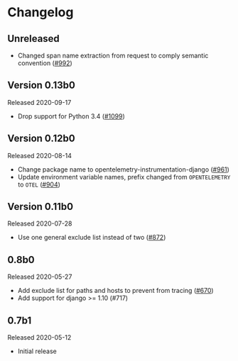 # Changelog

## Unreleased

- Changed span name extraction from request to comply semantic convention ([#992](https://github.com/open-telemetry/opentelemetry-python/pull/992)) 

## Version 0.13b0

Released 2020-09-17

- Drop support for Python 3.4
  ([#1099](https://github.com/open-telemetry/opentelemetry-python/pull/1099))

## Version 0.12b0

Released 2020-08-14

- Change package name to opentelemetry-instrumentation-django
  ([#961](https://github.com/open-telemetry/opentelemetry-python/pull/961))
- Update environment variable names, prefix changed from `OPENTELEMETRY` to `OTEL` ([#904](https://github.com/open-telemetry/opentelemetry-python/pull/904))

## Version 0.11b0

Released 2020-07-28

- Use one general exclude list instead of two ([#872](https://github.com/open-telemetry/opentelemetry-python/pull/872))

## 0.8b0

Released 2020-05-27

- Add exclude list for paths and hosts to prevent from tracing
  ([#670](https://github.com/open-telemetry/opentelemetry-python/pull/670))
- Add support for django >= 1.10 (#717)

## 0.7b1

Released 2020-05-12

- Initial release

